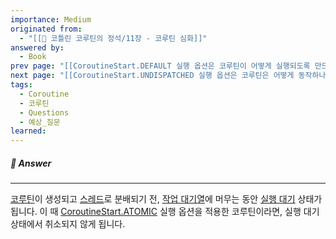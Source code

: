```yaml
---
importance: Medium
originated from:
  - "[[📘 코틀린 코루틴의 정석/11장 - 코루틴 심화]]"
answered by:
  - Book
prev page: "[[CoroutineStart.DEFAULT 실행 옵션은 코루틴이 어떻게 실행되도록 만드나요?]]"
next page: "[[CoroutineStart.UNDISPATCHED 실행 옵션은 코루틴은 어떻게 동작하나요?]]"
tags:
  - Coroutine
  - 코루틴
  - Questions
  - 예상_질문
learned:
---
```

##### 💬 Answer
---
[코루틴](코루틴.md)이 생성되고 [스레드](스레드.md)로 분배되기 전, [작업 대기열](작업%20대기열.md)에 머무는 동안 [실행 대기](생성.md) 상태가 됩니다.
이 때 [CoroutineStart.ATOMIC](CoroutineStart.ATOMIC.md) 실행 옵션을 적용한 코루틴이라면, 실행 대기 상태에서 취소되지 않게 됩니다.
